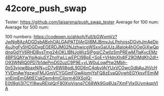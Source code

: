 # 42core_push_swap

Tester: https://github.com/laisarena/push_swap_tester
Average for 100 num:
Average for 500 num:

100 numbers:
https://codepen.io/ahkoh/full/bGWxmVz?JwNgBAzADGDsbABxhOALGAjPATDlArGIjBMJBmvJuLPphossDGvhJmAeDp4uJhgFy5HDGDxgEOERDJM02NJzhwicgWSxxGaUUzJ8aIok4hOOeGjXwQpdnqGdYV6RHDBysTmg24iOKLIBNJoWjzSIPggjCZwlIzSmPREwM7IaKycEMz4BPSQAYwYgjAgiuSYZhoYwLLwEPCI9BpE+SoE+VHdnXh4IF29OIMdKh2dI+O93WNRQ0PD7b1dePmD02uzC9P9E+vLW0uLowPtw2Mbh-0n53vjow8baxNjN+cD7y6Wll8gdL90D6nC4qbyIAjYUxVCGwcGdbAuJhVcHYVDmAwYgzwxFMJGmVCYGGmFGwAlomjYsFQ8zEvaQ0ywhEGYksvFEmjMynEjmEmGMtECskDem4miCjlorm40XSolQ-E0tl8gli3l7CYI8wuREIqlQrF80XioVisnq7C68Wk9Gq8Ua7XmFVIx0UymkqpVIA